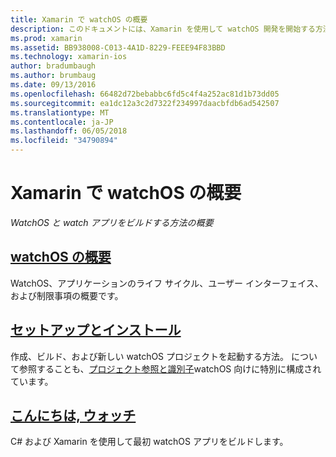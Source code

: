 ```yaml
---
title: Xamarin で watchOS の概要
description: このドキュメントには、Xamarin を使用して watchOS 開発を開始する方法を説明するさまざまなガイドへのリンクがします。 リンクされたコンテンツ watchOS を紹介するには、Xamarin、watchOS サポートをインストールする方法について説明および初期のアプリケーションをビルドする方法を示します。
ms.prod: xamarin
ms.assetid: BB938008-C013-4A1D-8229-FEEE94F83BBD
ms.technology: xamarin-ios
author: bradumbaugh
ms.author: brumbaug
ms.date: 09/13/2016
ms.openlocfilehash: 66482d72bebabbc6fd5c4f4a252ac81d1b73dd05
ms.sourcegitcommit: ea1dc12a3c2d7322f234997daacbfdb6ad542507
ms.translationtype: MT
ms.contentlocale: ja-JP
ms.lasthandoff: 06/05/2018
ms.locfileid: "34790894"
---
```

# <a name="getting-started-with-watchos-in-xamarin"></a>Xamarin で watchOS の概要

_WatchOS と watch アプリをビルドする方法の概要_

## <a name="introduction-to-watchosioswatchosget-startedintro-to-watchosmd"></a>[watchOS の概要](~/ios/watchos/get-started/intro-to-watchos.md)

WatchOS、アプリケーションのライフ サイクル、ユーザー インターフェイス、および制限事項の概要です。

## <a name="setup--installationioswatchosget-startedinstallationmd"></a>[セットアップとインストール](~/ios/watchos/get-started/installation.md)

作成、ビルド、および新しい watchOS プロジェクトを起動する方法。
について参照することも、[プロジェクト参照と識別子](~/ios/watchos/get-started/project-references.md)watchOS 向けに特別に構成されています。

## <a name="hello-watchioswatchosget-startedhello-watchmd"></a>[こんにちは, ウォッチ](~/ios/watchos/get-started/hello-watch.md)

C# および Xamarin を使用して最初 watchOS アプリをビルドします。

